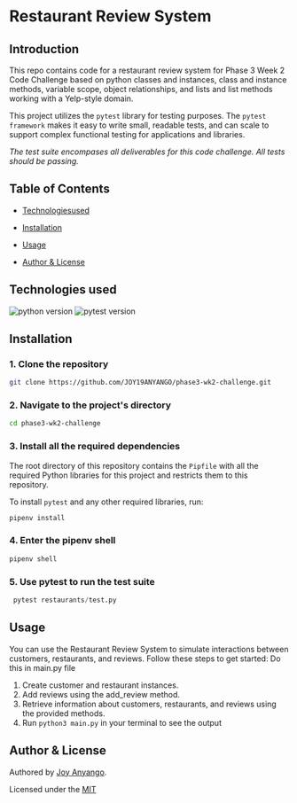 # Restaurant Review System


## Introduction

This repo contains code for a restaurant review system for Phase 3 Week 2 Code Challenge based on python classes and instances, class and instance methods, variable scope, object relationships, and lists and list methods working with a Yelp-style domain.

This project utilizes the `pytest` library for testing purposes. The `pytest framework` makes it easy to write small, readable tests, and can scale to support complex functional testing for applications and libraries.

*The test suite encompases all deliverables for this code challenge. All tests should be passing.*

## Table of Contents
- [Technologiesused](#technologiesused)
- [Installation](#installation)
- [Usage](#usage)

- [Author & License](#author--license)

## Technologies used
![python version](https://img.shields.io/badge/python-3.10.12+-blue.svg)
![pytest version](https://img.shields.io/badge/pytest-7.1.3+-cyan.svg)

## Installation

### 1. Clone the repository

```bash
git clone https://github.com/JOY19ANYANGO/phase3-wk2-challenge.git
```

### 2. Navigate to the project's directory

```bash
cd phase3-wk2-challenge
```

### 3. Install all the required dependencies

The root directory of this repository contains the `Pipfile` with all the required Python libraries for this project and restricts them to this repository.

To install `pytest` and any other required libraries, run:

```python
pipenv install
```

### 4. Enter the pipenv shell

```python
pipenv shell
```

### 5. Use pytest to run the test suite

```python
 pytest restaurants/test.py 
``` 

## Usage

You can use the Restaurant Review System to simulate interactions between customers, restaurants, and reviews. Follow these steps to get started:
Do this in main.py file
1. Create customer and restaurant instances.
2. Add reviews using the add_review method.
3. Retrieve information about customers, restaurants, and reviews using the provided methods.
4. Run `python3 main.py` in your terminal to see the output


## Author & License

Authored by [Joy Anyango](https://github.com/JOY19ANYANGO).

Licensed under the [MIT](https://choosealicense.com/licenses/mit/)